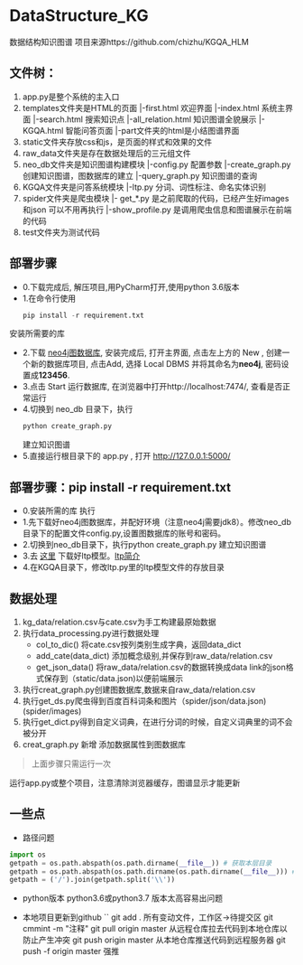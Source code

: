 # DataStructure_KG
数据结构知识图谱
项目来源https://github.com/chizhu/KGQA_HLM

## 文件树：
1) app.py是整个系统的主入口
2) templates文件夹是HTML的页面
     |-first.html 欢迎界面
     |-index.html 系统主界面
     |-search.html 搜索知识点
     |-all_relation.html 知识图谱全貌展示
     |-KGQA.html 智能问答页面
     |-part文件夹的html是小结图谱界面
3) static文件夹存放css和js，是页面的样式和效果的文件
4) raw_data文件夹是存在数据处理后的三元组文件
5) neo_db文件夹是知识图谱构建模块
     |-config.py 配置参数
     |-create_graph.py 创建知识图谱，图数据库的建立
     |-query_graph.py 知识图谱的查询
6) KGQA文件夹是问答系统模块
     |-ltp.py 分词、词性标注、命名实体识别
7) spider文件夹是爬虫模块
     |- get_*.py 是之前爬取的代码，已经产生好images和json 可以不用再执行
     |-show_profile.py 是调用爬虫信息和图谱展示在前端的代码
8) test文件夹为测试代码

## 部署步骤
* 0.下载完成后, 解压项目,用PyCharm打开,使用python 3.6版本
* 1.在命令行使用 
  ```python
  pip install -r requirement.txt 
  ```
安装所需要的库
* 2.下载 [neo4j图数据库]( https://neo4j.com/download-center/), 安装完成后, 打开主界面, 点击左上方的 New , 创建一个新的数据库项目, 点击Add, 选择 Local DBMS 并将其命名为**neo4j**, 密码设置成**123456**.
* 3.点击 Start 运行数据库, 在浏览器中打开http://localhost:7474/, 查看是否正常运行
* 4.切换到 neo_db 目录下，执行 
  ```python
  python create_graph.py
  ```
   建立知识图谱
* 5.直接运行根目录下的 app.py , 打开 http://127.0.0.1:5000/ 


## 部署步骤：pip install -r requirement.txt
* 0.安装所需的库 执行
* 1.先下载好neo4j图数据库，并配好环境（注意neo4j需要jdk8）。修改neo_db目录下的配置文件config.py,设置图数据库的账号和密码。
* 2.切换到neo_db目录下，执行python  create_graph.py 建立知识图谱
* 3.去 [这里](http://pyltp.readthedocs.io/zh_CN/latest/api.html#id2) 下载好ltp模型。[ltp简介](http://ltp.ai/)
* 4.在KGQA目录下，修改ltp.py里的ltp模型文件的存放目录

## 数据处理
1. kg_data/relation.csv与cate.csv为手工构建最原始数据
2. 执行data_processing.py进行数据处理
    - col_to_dic() 将cate.csv按列类别生成字典，返回data_dict
    - add_cate(data_dict) 添加概念级别,并保存到raw_data/relation.csv
    - get_json_data() 将raw_data/relation.csv的数据转换成data link的json格式保存到（static/data.json)以便前端展示
2. 执行creat_graph.py创建图数据库,数据来自raw_data/relation.csv
4. 执行get_ds.py爬虫得到百度百科词条和图片（spider/json/data.json)(spider/images)
5. 执行get_dict.py得到自定义词典，在进行分词的时候，自定义词典里的词不会被分开
6. creat_graph.py 新增 添加数据属性到图数据库
> 上面步骤只需运行一次

运行app.py或整个项目，注意清除浏览器缓存，图谱显示才能更新

## 一些点
- 路径问题
```python
import os
getpath = os.path.abspath(os.path.dirname(__file__)) # 获取本层目录
getpath = os.path.abspath(os.path.dirname(os.path.dirname(__file__))) # 获取上层目录
getpath = ('/').join(getpath.split('\\'))
```
- python版本
python3.6或python3.7 版本太高容易出问题

- 本地项目更新到github
``
git add . 所有变动文件，工作区->待提交区
git cmmint -m "注释"
git pull origin master 从远程仓库拉去代码到本地仓库以防止产生冲突
git push origin master 从本地仓库推送代码到远程服务器
git push -f origin master 强推
```
